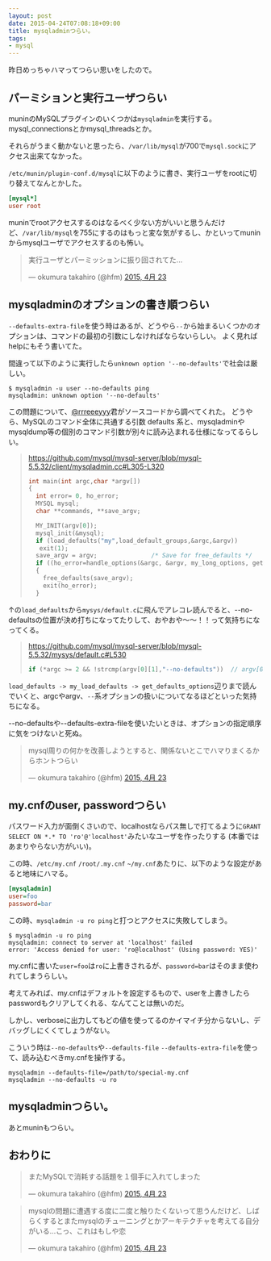 ```yaml
---
layout: post
date: 2015-04-24T07:08:18+09:00
title: mysqladminつらい。
tags:
- mysql
---
```

昨日めっちゃハマってつらい思いをしたので。

パーミションと実行ユーザつらい
---

muninのMySQLプラグインのいくつかは`mysqladmin`を実行する。
mysql_connectionsとかmysql_threadsとか。

それらがうまく動かないと思ったら、`/var/lib/mysql`が700で`mysql.sock`にアクセス出来てなかった。

`/etc/munin/plugin-conf.d/mysql`に以下のように書き、実行ユーザをrootに切り替えてなんとかした。

```ini
[mysql*]
user root
```

muninでrootアクセスするのはなるべく少ない方がいいと思うんだけど、`/var/lib/mysql`を755にするのはもっと変な気がするし、かといってmuninからmysqlユーザでアクセスするのも怖い。

<blockquote class="twitter-tweet" lang="ja"><p lang="ja" dir="ltr">実行ユーザとパーミッションに振り回されてた...</p>&mdash; okumura takahiro (@hfm) <a href="https://twitter.com/hfm/status/591160833343795200">2015, 4月 23</a></blockquote>
<script async src="//platform.twitter.com/widgets.js" charset="utf-8"></script>

mysqladminのオプションの書き順つらい
---

`--defaults-extra-file`を使う時はあるが、どうやら`--`から始まるいくつかのオプションは、コマンドの最初の引数にしなければならないらしい。
よく見ればhelpにもそう書いてた。

間違って以下のように実行したら`unknown option '--no-defaults'`で社会は厳しい。

```console
$ mysqladmin -u user --no-defaults ping
mysqladmin: unknown option '--no-defaults'
```

この問題について、[@rrreeeyyy](https://twitter.com/rrreeeyyy)君がソースコードから調べてくれた。
どうやら、MySQLのコマンド全体に共通する引数 defaults 系と、mysqladminやmysqldump等の個別のコマンド引数が別々に読み込まれる仕様になってるらしい。

> https://github.com/mysql/mysql-server/blob/mysql-5.5.32/client/mysqladmin.cc#L305-L320
>
> ```c++
> int main(int argc,char *argv[])
> {
>   int error= 0, ho_error;
>   MYSQL mysql;
>   char **commands, **save_argv;
>
>   MY_INIT(argv[0]);
>   mysql_init(&mysql);
>   if (load_defaults("my",load_default_groups,&argc,&argv))
>    exit(1);
>   save_argv = argv;				/* Save for free_defaults */
>   if ((ho_error=handle_options(&argc, &argv, my_long_options, get_one_option)))
>   {
>     free_defaults(save_argv);
>     exit(ho_error);
>   }
> ```

↑の`load_defaults`から`mysys/default.c`に飛んでアレコレ読んでると、--no-defaultsの位置が決め打ちになってたりして、おやおや〜〜！！って気持ちになってくる。

> https://github.com/mysql/mysql-server/blob/mysql-5.5.32/mysys/default.c#L530
>
> ```c++
> if (*argc >= 2 && !strcmp(argv[0][1],"--no-defaults"))  // argv[0][1] の扱いに厳しいコードだ
> ```

`load_defaults -> my_load_defaults -> get_defaults_options`辺りまで読んでいくと、argcやargv、`--`系オプションの扱いについてなるほどといった気持ちになる。

--no-defaultsや--defaults-extra-fileを使いたいときは、オプションの指定順序に気をつけないと死ぬ。

<blockquote class="twitter-tweet" lang="ja"><p lang="ja" dir="ltr">mysql周りの何かを改善しようとすると、関係ないとこでハマりまくるからホントつらい</p>&mdash; okumura takahiro (@hfm) <a href="https://twitter.com/hfm/status/591171262291922944">2015, 4月 23</a></blockquote>

my.cnfのuser, passwordつらい
---

パスワード入力が面倒くさいので、localhostならパス無しで打てるように`GRANT SELECT ON *.* TO 'ro'@'localhost'`みたいなユーザを作ったりする (本番ではあまりやらない方がいい)。

この時、`/etc/my.cnf` `/root/.my.cnf` `~/my.cnf`あたりに、以下のような設定があると地味にハマる。

```ini
[mysqladmin]
user=foo
password=bar
```

この時、`mysqladmin -u ro ping`と打つとアクセスに失敗してしまう。

```console
$ mysqladmin -u ro ping
mysqladmin: connect to server at 'localhost' failed
error: 'Access denied for user: 'ro@localhost' (Using password: YES)'
```

my.cnfに書いた`user=foo`は`ro`に上書きされるが、`password=bar`はそのまま使われてしまうらしい。

考えてみれば、my.cnfはデフォルトを設定するもので、userを上書きしたらpasswordもクリアしてくれる、なんてことは無いのだ。

しかし、verboseに出力してもどの値を使ってるのかイマイチ分からないし、デバッグしにくくてしょうがない。

こういう時は`--no-defaults`や`--defaults-file` `--defaults-extra-file`を使って、読み込むべきmy.cnfを操作する。

```
mysqladmin --defaults-file=/path/to/special-my.cnf
mysqladmin --no-defaults -u ro
```

mysqladminつらい。
---

あとmuninもつらい。

おわりに
---

<blockquote class="twitter-tweet" lang="ja"><p lang="ja" dir="ltr">またMySQLで消耗する話題を１個手に入れてしまった</p>&mdash; okumura takahiro (@hfm) <a href="https://twitter.com/hfm/status/591170622606086144">2015, 4月 23</a></blockquote>

<blockquote class="twitter-tweet" lang="ja"><p lang="ja" dir="ltr">mysqlの問題に遭遇する度に二度と触りたくないって思うんだけど、しばらくするとまたmysqlのチューニングとかアーキテクチャを考えてる自分がいる…こっ、これはもしや恋</p>&mdash; okumura takahiro (@hfm) <a href="https://twitter.com/hfm/status/591179396574117888">2015, 4月 23</a></blockquote>
